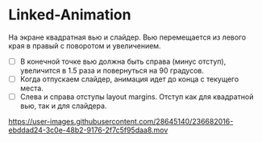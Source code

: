 # Linked-Animation

На экране квадратная вью и слайдер. Вью перемещается из левого края в правый с поворотом и увеличением.

- [ ] В конечной точке вью должна быть справа (минус отступ), увеличится в 1.5 раза и повернуться на 90 градусов.
- [ ] Когда отпускаем слайдер, анимация идет до конца с текущего места.
- [ ] Слева и справа отступы layout margins. Отступ как для квадратной вью, так и для слайдера.

https://user-images.githubusercontent.com/28645140/236682016-ebddad24-3c0e-48b2-9176-2f7c5f95daa8.mov

